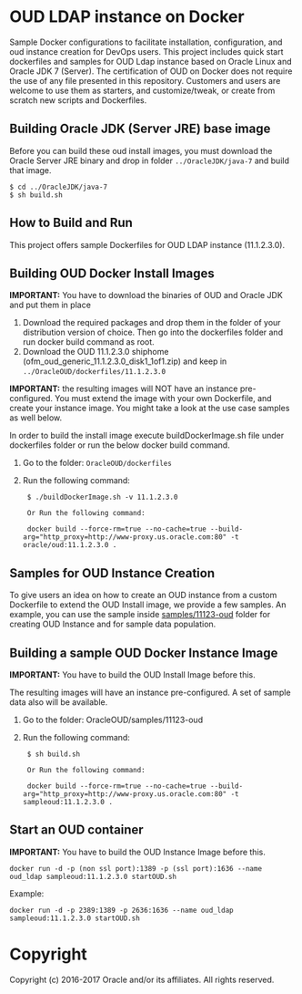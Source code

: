 OUD LDAP instance on Docker
===========================
Sample Docker configurations to facilitate installation, configuration, and oud instance creation for DevOps users. This project includes quick start dockerfiles and samples for OUD Ldap instance based on Oracle Linux and Oracle JDK 7 (Server). The certification of OUD on Docker does not require the use of any file presented in this repository. Customers and users are welcome to use them as starters, and customize/tweak, or create from scratch new scripts and Dockerfiles.

## Building Oracle JDK (Server JRE) base image

Before you can build these oud install images, you must download the Oracle Server JRE binary and drop in folder `../OracleJDK/java-7` and build that image.

    $ cd ../OracleJDK/java-7
    $ sh build.sh

## How to Build and Run

This project offers sample Dockerfiles for OUD LDAP instance (11.1.2.3.0). 


## Building OUD Docker Install Images

**IMPORTANT:** You have to download the binaries of OUD and Oracle JDK and put them in place

1. Download the required packages  and drop them in the folder of your distribution version of choice. Then go into the dockerfiles folder and run docker build command as root.
2. Download the OUD 11.1.2.3.0 shiphome (ofm_oud_generic_11.1.2.3.0_disk1_1of1.zip) and keep in `../OracleOUD/dockerfiles/11.1.2.3.0`

**IMPORTANT:** the resulting images will NOT have an instance pre-configured. You must extend the image with your own Dockerfile, and create your instance image. You might take a look at the use case samples as well below.

In order to build the install image execute buildDockerImage.sh file under dockerfiles folder or run the below docker build command.

1. Go to the folder: `OracleOUD/dockerfiles`
2. Run the following command:

        $ ./buildDockerImage.sh -v 11.1.2.3.0

        Or Run the following command:

        docker build --force-rm=true --no-cache=true --build-arg="http_proxy=http://www-proxy.us.oracle.com:80" -t oracle/oud:11.1.2.3.0 .

## Samples for OUD Instance Creation

To give users an idea on how to create an OUD instance from a custom Dockerfile to extend the OUD Install image, we provide a few samples. An example, you can use the sample inside [samples/11123-oud](./samples/11123-oud/) folder for creating OUD Instance and for sample data population.

## Building a sample OUD Docker Instance Image


**IMPORTANT:** You have to build the OUD Install Image before this.

The resulting images will have an instance pre-configured. A set of sample data also will be available.

1. Go to the folder: OracleOUD/samples/11123-oud
2. Run the following command:

        $ sh build.sh

        Or Run the following command:

        docker build --force-rm=true --no-cache=true --build-arg="http_proxy=http://www-proxy.us.oracle.com:80" -t sampleoud:11.1.2.3.0 .

## Start an OUD container

**IMPORTANT:** You have to build the OUD Instance Image before this.

    docker run -d -p (non ssl port):1389 -p (ssl port):1636 --name oud_ldap sampleoud:11.1.2.3.0 startOUD.sh

Example:

    docker run -d -p 2389:1389 -p 2636:1636 --name oud_ldap sampleoud:11.1.2.3.0 startOUD.sh



# Copyright

Copyright (c) 2016-2017 Oracle and/or its affiliates. All rights reserved.